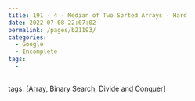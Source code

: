 ```yaml
---
title: 191 - 4 - Median of Two Sorted Arrays - Hard
date: 2022-07-08 22:07:02
permalink: /pages/b21193/
categories:
  - Google
  - Incomplete
tags:
  - 
---
```

tags: [Array, Binary Search, Divide and Conquer]